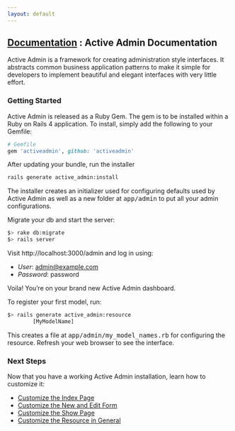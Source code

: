 ```yaml
---
layout: default
---
```

<h2 class="in-docs">
    <span class="breadcrumb">
        <a href="documentation.html">Documentation</a> :
    </span>
    Active Admin Documentation
</h2>

Active Admin is a framework for creating administration style interfaces. It abstracts common business application patterns to make it simple for developers to implement beautiful and elegant interfaces with very
little effort.

### Getting Started

Active Admin is released as a Ruby Gem. The gem is to be installed within a Ruby on Rails 4 application. To
        install, simply add the following to your Gemfile:</p>

```ruby
# Gemfile
gem 'activeadmin', github: 'activeadmin'
```

After updating your bundle, run the installer

```bash
rails generate active_admin:install
```

The installer creates an initializer used for configuring defaults used by Active Admin as well as a new folder at <tt>app/admin</tt> to put all your admin configurations.

Migrate your db and start the server:

```bash
$> rake db:migrate
$> rails server
```

Visit http://localhost:3000/admin and log in using:

* <em>User</em>: admin@example.com
* <em>Password</em>: password

Voila! You&#8217;re on your brand new Active Admin dashboard.

To register your first model, run:

```bash
$> rails generate active_admin:resource
        [MyModelName]
```

This creates a file at <tt>app/admin/my_model_names.rb</tt> for configuring the resource. Refresh your web browser to see the interface.</p>

### Next Steps

Now that you have a working Active Admin installation, learn how to customize it:

* <a href='{{ site.baseurl }}/3-index-pages.html'>Customize the Index Page</a>
* <a href='{{ site.baseurl }}/5-forms.html'>Customize the New and Edit Form</a>
* <a href='{{ site.baseurl }}/6-show-screens.html'>Customize the Show Page</a>
* <a href='{{ site.baseurl }}/2-resource-customization.html'>Customize the Resource in General</a>
